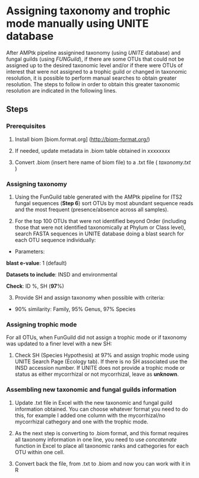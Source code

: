 # Assigning taxonomy and trophic mode manually using UNITE database

After AMPtk pipeline assignined taxonomy (using *UNITE* database) and fungal guilds (using *FUNGuild*), if there are some OTUs that could not be assigned up to the desired taxonomic level and/or if there were OTUs of interest that were not assigned to a trophic guild or changed in taxonomic resolution, it is possible to perform manual searches to obtain greater resolution. The steps to follow in order to obtain this greater taxonomic resolution are indicated in the following lines. 


## Steps 

### Prerequisites

1. Install biom [biom.format.org] (http://biom-format.org/) 

2. If needed, update metadata in .biom table obtained in xxxxxxxx 

3. Convert .biom (insert here name of biom file) to a .txt file ( *taxonomy.txt* )

### Assigning taxonomy 

1. Using the FunGuild table generated with the AMPtk pipeline for ITS2 fungal sequences (**Step 6**) sort OTUs by most abundant sequence reads and the most frequent (presence/absence across all samples). 

2. For the top 100 OTUs that were not identified beyond Order (including those that were not identified taxonomically at Phylum or Class level), search FASTA sequences in UNITE database doing a blast search for each OTU sequence individually: 
 
* Parameters: 

**blast e-value**: 1 (default)

**Datasets to include**: INSD and environmental 

**Check**: ID %, SH (**97**%) 

3. Provide SH and assign taxonomy when possible with criteria:

* 90% similarity: Family, 95% Genus, 97% Species


### Assigning trophic mode 

For all OTUs, when FunGuild did not assign a trophic mode or if taxonomy was updated to a finer level with a new SH: 

1. Check SH (Species Hypothesis) at 97% and assign trophic mode using UNITE Search Page (Ecology tab). If there is no SH associated use the INSD accession number. If UNITE does not provide a trophic mode or status as either mycorrhizal or not mycorrhizal, leave as **unknown**. 


### Assembling new taxonomic and fungal guilds information 

1. Update .txt file in Excel with the new taxonomic and fungal guild information obtained. You can choose whatever format you need to do this, for example I added one column with the mycorrhizal/no mycorrhizal cathegory and one with the trophic mode. 

2. As the next step is converting to .biom format, and this format requires all taxonomy information in one line, you need to use *concatenate* function in Excel to place all taxonomic ranks and cathegories for each OTU within one cell. 

3. Convert back the file, from .txt to .biom and now you can work with it in R  

